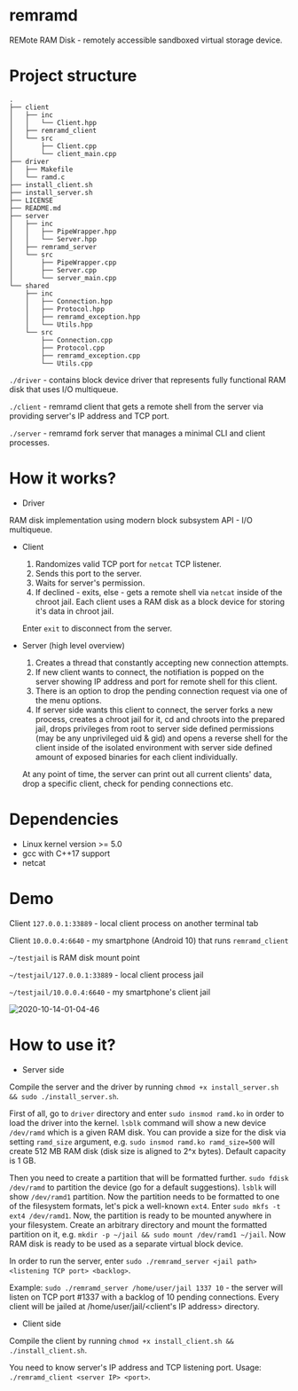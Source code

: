 # remramd

REMote RAM Disk - remotely accessible sandboxed virtual storage device.

# Project structure

```
.
├── client
│   ├── inc
│   │   └── Client.hpp
│   ├── remramd_client
│   └── src
│       ├── Client.cpp
│       └── client_main.cpp
├── driver
│   ├── Makefile
│   └── ramd.c
├── install_client.sh
├── install_server.sh
├── LICENSE
├── README.md
├── server
│   ├── inc
│   │   ├── PipeWrapper.hpp
│   │   └── Server.hpp
│   ├── remramd_server
│   └── src
│       ├── PipeWrapper.cpp
│       ├── Server.cpp
│       └── server_main.cpp
└── shared
    ├── inc
    │   ├── Connection.hpp
    │   ├── Protocol.hpp
    │   ├── remramd_exception.hpp
    │   └── Utils.hpp
    └── src
        ├── Connection.cpp
        ├── Protocol.cpp
        ├── remramd_exception.cpp
        └── Utils.cpp
```

```./driver``` - contains block device driver that represents fully functional RAM disk that uses I/O multiqueue.

```./client``` - remramd client that gets a remote shell from the server via providing server's IP address and TCP port.

```./server``` - remramd fork server that manages a minimal CLI and client processes.

# How it works?

- Driver

RAM disk implementation using modern block subsystem API - I/O multiqueue.

- Client
    1) Randomizes valid TCP port for ```netcat``` TCP listener.
    2) Sends this port to the server.
    3) Waits for server's permission.
    4) If declined - exits, else - gets a remote shell via ```netcat``` inside of the chroot jail. Each client uses a RAM disk as a block device for storing it's data in chroot jail.

    Enter ```exit``` to disconnect from the server.

- Server (high level overview)
    1) Creates a thread that constantly accepting new connection attempts.
    2) If new client wants to connect, the notifiation is popped on the server showing IP address and port for remote shell for this client.
    3) There is an option to drop the pending connection request via one of the menu options.
    4) If server side wants this client to connect, the server forks a new process, creates a chroot jail for it, cd and chroots into the prepared jail, drops privileges from root to server side defined permissions (may be any unprivileged uid & gid) and opens a reverse shell for the client inside of the isolated environment with server side defined amount of exposed binaries for each client individually.

    At any point of time, the server can print out all current clients' data, drop a specific client, check for pending connections etc. 
    
# Dependencies

- Linux kernel version >= 5.0
- gcc with C++17 support
- netcat

# Demo

Client ```127.0.0.1:33889``` - local client process on another terminal tab

Client ```10.0.0.4:6640``` - my smartphone (Android 10) that runs ```remramd_client```

```~/testjail``` is RAM disk mount point

```~/testjail/127.0.0.1:33889``` - local client process jail 

```~/testjail/10.0.0.4:6640``` - my smartphone's client jail

![2020-10-14-01-04-46](https://user-images.githubusercontent.com/45107680/95921820-aa77fb00-0dba-11eb-867a-988eab772ddf.gif)

# How to use it?

- Server side

Compile the server and the driver by running ```chmod +x install_server.sh && sudo ./install_server.sh```.

First of all, go to ```driver``` directory and enter ```sudo insmod ramd.ko``` in order to load the driver into the kernel. ```lsblk``` command will show a new device ```/dev/ramd``` which is a given RAM disk. You can provide a size for the disk via setting ```ramd_size``` argument, e.g. ```sudo insmod ramd.ko ramd_size=500``` will create 512 MB RAM disk (disk size is aligned to 2^x bytes). Default capacity is 1 GB.

Then you need to create a partition that will be formatted further. ```sudo fdisk /dev/ramd``` to partition the device (go for a default suggestions). ```lsblk``` will show ```/dev/ramd1``` partition. Now the partition needs to be formatted to one of the filesystem formats, let's pick a well-known ```ext4```. Enter ```sudo mkfs -t ext4 /dev/ramd1```. Now, the partition is ready to be mounted anywhere in your filesystem. Create an arbitrary directory and mount the formatted partition on it, e.g. ```mkdir -p ~/jail && sudo mount /dev/ramd1 ~/jail```. Now RAM disk is ready to be used as a separate virtual block device.

In order to run the server, enter ```sudo ./remramd_server <jail path> <listening TCP port> <backlog>```.

Example: ```sudo ./remramd_server /home/user/jail 1337 10``` - the server will listen on TCP port #1337 with a backlog of 10 pending connections. Every client will be jailed at /home/user/jail/<client's IP address> directory.

- Client side

Compile the client by running ```chmod +x install_client.sh && ./install_client.sh```.

You need to know server's IP address and TCP listening port. Usage: ```./remramd_client <server IP> <port>```.
